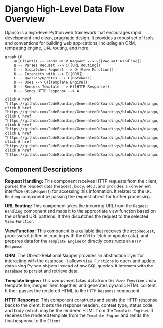 # Django High-Level Data Flow Overview

Django is a high-level Python web framework that encourages rapid development and clean, pragmatic design. It provides a robust set of tools and conventions for building web applications, including an ORM, templating engine, URL routing, and more.

```mermaid
graph LR
    A([Client]) -- Sends HTTP Request --> B([Request Handling])
    B -- Parses Request --> C([URL Routing])
    C -- Dispatches Request --> D([View Function])
    D -- Interacts with --> E([ORM])
    E -- Queries/Updates --> F(Database)
    D -- Uses --> G([Template Engine])
    G -- Renders Template --> H([HTTP Response])
    H -- Sends HTTP Response --> A

click A href "https://github.com/CodeBoarding/GeneratedOnBoardings/blob/main/django//README.md"
click B href "https://github.com/CodeBoarding/GeneratedOnBoardings/blob/main/django//Request%20Handling.md"
click C href "https://github.com/CodeBoarding/GeneratedOnBoardings/blob/main/django//URL%20Routing.md"
click D href "https://github.com/CodeBoarding/GeneratedOnBoardings/blob/main/django//View%20Function.md"
click E href "https://github.com/CodeBoarding/GeneratedOnBoardings/blob/main/django//ORM.md"
click G href "https://github.com/CodeBoarding/GeneratedOnBoardings/blob/main/django//Template%20Engine.md"
click H href "https://github.com/CodeBoarding/GeneratedOnBoardings/blob/main/django//HTTP%20Response.md"
```

## Component Descriptions

**Request Handling:** This component receives HTTP requests from the client, parses the request data (headers, body, etc.), and provides a convenient interface (`HttpRequest`) for accessing this information. It relates to the `URL Routing` component by passing the request object for further processing.

**URL Routing:** This component takes the incoming URL from the `Request Handling` component and maps it to the appropriate view function based on the defined URL patterns. It then dispatches the request to the selected `View Function`.

**View Function:** This component is a callable that receives the `HttpRequest`, processes it (often interacting with the `ORM` to fetch or update data), and prepares data for the `Template Engine` or directly constructs an `HTTP Response`.

**ORM:** The Object-Relational Mapper provides an abstraction layer for interacting with the database. It allows `View Functions` to query and update data using Python objects instead of raw SQL queries. It interacts with the `Database` to persist and retrieve data.

**Template Engine:** This component takes data from the `View Function` and a template file, merges them together, and generates dynamic HTML content. It then passes the rendered HTML to the `HTTP Response` component.

**HTTP Response:** This component constructs and sends the HTTP response back to the client. It sets the response headers, content type, status code, and body (which may be the rendered HTML from the `Template Engine`). It receives the rendered template from the `Template Engine` and sends the final response to the `Client`.